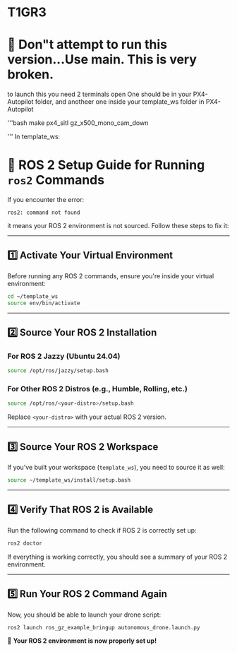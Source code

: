 # T1GR3
# 📌 Don"t attempt to run this version...Use main. This is very broken.
to launch this you need 2 terminals open
One should be in your PX4-Autopilot folder, and anotheer one inside your template_ws folder
in PX4-Autopilot

'''bash
make px4_sitl gz_x500_mono_cam_down

'''
In template_ws:

# 📌 ROS 2 Setup Guide for Running `ros2` Commands

If you encounter the error:

```
ros2: command not found
```

it means your ROS 2 environment is not sourced. Follow these steps to fix it:

---

## **1️⃣ Activate Your Virtual Environment**
Before running any ROS 2 commands, ensure you're inside your virtual environment:

```bash
cd ~/template_ws
source env/bin/activate
```

---

## **2️⃣ Source Your ROS 2 Installation**
### **For ROS 2 Jazzy (Ubuntu 24.04)**
```bash
source /opt/ros/jazzy/setup.bash
```

### **For Other ROS 2 Distros (e.g., Humble, Rolling, etc.)**
```bash
source /opt/ros/<your-distro>/setup.bash
```
Replace `<your-distro>` with your actual ROS 2 version.

---

## **3️⃣ Source Your ROS 2 Workspace**
If you’ve built your workspace (`template_ws`), you need to source it as well:

```bash
source ~/template_ws/install/setup.bash
```

---

## **4️⃣ Verify That ROS 2 is Available**
Run the following command to check if ROS 2 is correctly set up:

```bash
ros2 doctor
```

If everything is working correctly, you should see a summary of your ROS 2 environment.

---

## **5️⃣ Run Your ROS 2 Command Again**
Now, you should be able to launch your drone script:

```bash
ros2 launch ros_gz_example_bringup autonomous_drone.launch.py
```

🚀 **Your ROS 2 environment is now properly set up!**

